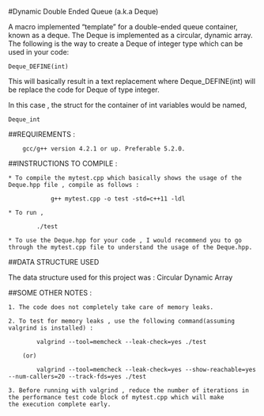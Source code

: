 #Dynamic Double Ended Queue (a.k.a Deque)

A macro implemented “template” for a double-ended queue container,
known as a deque.
The Deque is implemented as a circular, dynamic array.
The following is the way to create a Deque of integer type which can be
used in your code:

```
Deque_DEFINE(int)
```

This will basically result in a text replacement where
Deque_DEFINE(int) will be replace the code for Deque of type integer.

In this case , the struct for the container of int variables would be named, 
```
Deque_int
```

##REQUIREMENTS :
```
	gcc/g++ version 4.2.1 or up. Preferable 5.2.0.
```


##INSTRUCTIONS TO COMPILE :

	* To compile the mytest.cpp which basically shows the usage of the Deque.hpp file , compile as follows :

```
			g++ mytest.cpp -o test -std=c++11 -ldl
```
	
	* To run ,
```
		./test
```
	
	* To use the Deque.hpp for your code , I would recommend you to go through the mytest.cpp file to understand the usage of the Deque.hpp.


##DATA STRUCTURE USED

The data structure used for this project was : Circular Dynamic Array


##SOME OTHER NOTES :

	1. The code does not completely take care of memory leaks.

	2. To test for memory leaks , use the following command(assuming valgrind is installed) :
```
		valgrind --tool=memcheck --leak-check=yes ./test
```
		(or)
```
		valgrind --tool=memcheck --leak-check=yes --show-reachable=yes --num-callers=20 --track-fds=yes ./test
```
	3. Before running with valgrind , reduce the number of iterations in the performance test code block of mytest.cpp which will make
   	the execution complete early.
